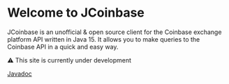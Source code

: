 # Welcome to JCoinbase

JCoinbase is an unofficial & open source client for the Coinbase exchange platform API written in Java 15. It allows you to make queries to the Coinbase API in a quick and easy way.

:warning: This site is currently under development


[Javadoc](./javadoc/current/index.html)